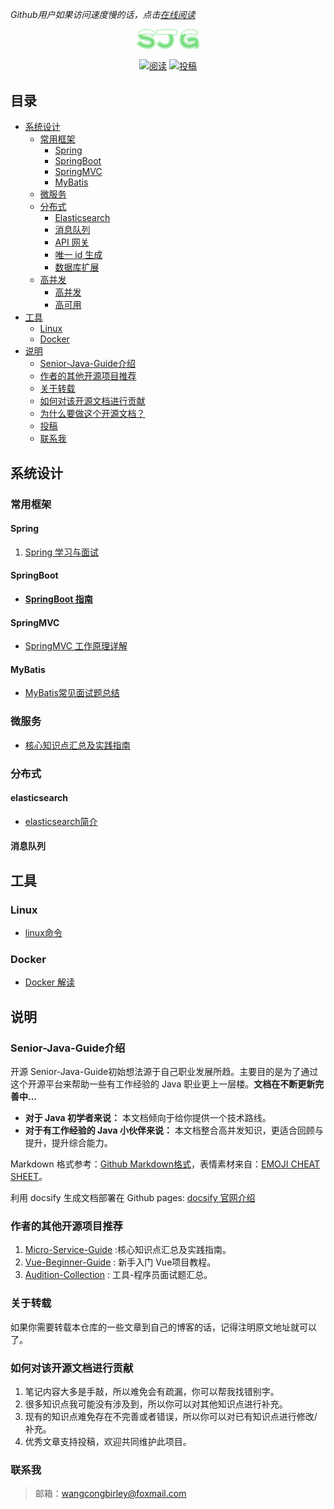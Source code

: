 *Github用户如果访问速度慢的话，点击[在线阅读](https://wangcongbirley.gitee.io/sjg/)*

<p align="center">
<a href="https://github.com/wangcongbirley/Senior-Java-Guide" target="_blank">
	<img src="./images/logo.png" width="20%" />
</a>
</p>

<p align="center">
  <a href=""><img src="https://img.shields.io/badge/阅读-read-brightgreen.svg" alt="阅读"></a>
  <a href="#投稿"><img src="https://img.shields.io/badge/support-投稿-critical.svg" alt="投稿"></a>
</p>


## 目录
- [系统设计](#系统设计)
    - [常用框架](#常用框架)
        - [Spring](#spring)
        - [SpringBoot](#springboot)
        - [SpringMVC](#springmvc)
        - [MyBatis](#mybatis)
    - [微服务](#微服务)
    - [分布式](#分布式)
        - [Elasticsearch](#elasticsearch)
        - [消息队列](#消息队列)
        - [API 网关](#api-网关)
        - [唯一 id 生成](#唯一-id-生成)
        - [数据库扩展](#数据库扩展)
    - [高并发](#大型网站架构)
        - [高并发](#高并发)
        - [高可用](#高可用)
- [工具](#工具)
    - [Linux](#linux)
    - [Docker](#docker)
- [说明](#说明)
    - [Senior-Java-Guide介绍](#seniorjavaguide介绍)
    - [作者的其他开源项目推荐](#作者的其他开源项目推荐)
    - [关于转载](#关于转载)
    - [如何对该开源文档进行贡献](#如何对该开源文档进行贡献)
    - [为什么要做这个开源文档？](#为什么要做这个开源文档)
    - [投稿](#投稿)
    - [联系我](#联系我)

## 系统设计

### 常用框架

#### Spring

1. [Spring 学习与面试](docs/spring.md)

#### SpringBoot

- **[SpringBoot 指南](docs/springboot.md)**

#### SpringMVC
- [SpringMVC 工作原理详解](docs/springmvc.md)

#### MyBatis

- [MyBatis常见面试题总结](docs/mybatis.md)

### 微服务

- [核心知识点汇总及实践指南](https://github.com/wangcongbirley/Micro-Service-Guide)

### 分布式

#### elasticsearch

- [elasticsearch简介](docs/elasticsearch.md)

#### 消息队列


## 工具
### Linux
- [linux命令](docs/linux.md)

### Docker

- [Docker 解读](docs/Docker.md)

## 说明

### Senior-Java-Guide介绍
开源 Senior-Java-Guide初始想法源于自己职业发展所趋。主要目的是为了通过这个开源平台来帮助一些有工作经验的 Java 职业更上一层楼。**文档在不断更新完善中...**

*  **对于 Java 初学者来说：** 本文档倾向于给你提供一个技术路线。
*  **对于有工作经验的 Java 小伙伴来说：** 本文档整合高并发知识，更适合回顾与提升，提升综合能力。

Markdown 格式参考：[Github Markdown格式](https://guides.github.com/features/mastering-markdown/)，表情素材来自：[EMOJI CHEAT SHEET](https://www.webpagefx.com/tools/emoji-cheat-sheet/)。

利用 docsify 生成文档部署在 Github pages: [docsify 官网介绍](https://docsify.js.org/#/)
### 作者的其他开源项目推荐
1. [Micro-Service-Guide](https://github.com/wangcongbirley/Micro-Service-Guide) :核心知识点汇总及实践指南。
2. [Vue-Beginner-Guide](https://github.com/wangcongbirley/Vue-Beginner-Guide) : 新手入门 Vue项目教程。
3. [Audition-Collection](https://github.com/wangcongbirley/Audition-Collection) : 工具-程序员面试题汇总。
### 关于转载

如果你需要转载本仓库的一些文章到自己的博客的话，记得注明原文地址就可以了。

### 如何对该开源文档进行贡献

1. 笔记内容大多是手敲，所以难免会有疏漏，你可以帮我找错别字。
2. 很多知识点我可能没有涉及到，所以你可以对其他知识点进行补充。
3. 现有的知识点难免存在不完善或者错误，所以你可以对已有知识点进行修改/补充。
4. 优秀文章支持投稿，欢迎共同维护此项目。

### 联系我
>邮箱：wangcongbirley@foxmail.com
